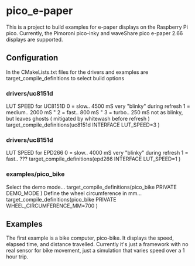 # pico_e-paper
This is a project to build examples for e-paper displays on the Raspberry Pi pico.
Currently, the Pimoroni pico-inky and waveShare pico e-paper 2.66 displays are supported.

## Configuration
In the CMakeLists.txt files for the drivers and examples are target_compile_definitions to select build options

### drivers/uc8151d
LUT SPEED for UC8151D
 0 = slow..		4500 mS   very "blinky" during refresh
 1 = medium..	2000 mS		"
 2 = fast..	 	800 mS		"
 3 = turbo..	 250 mS   not as blinky, but leaves ghosts ( mitigated by whitewash before refresh )
target_compile_definitions(uc8151d INTERFACE LUT_SPEED=3 )

### drivers/uc8151d
LUT SPEED for EPD266
 0 = slow..		4000 mS   very "blinky" during refresh
 1 = fast..		???
target_compile_definitions(epd266 INTERFACE LUT_SPEED=1 )

### examples/pico_bike
Select the demo mode...
target_compile_definitions(pico_bike PRIVATE DEMO_MODE )
Define the wheel circumference in mm...
target_compile_definitions(pico_bike PRIVATE WHEEL_CIRCUMFERENCE_MM=700 )

## Examples
The first example is a bike computer, pico-bike. It displays the speed, elapsed time, and distance travelled.
Currently it's just a framework with no real sensor for bike movement, just a simulation that varies speed over a 1 hour trip.

